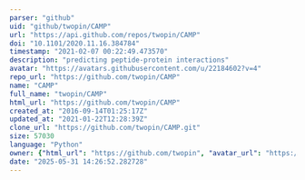 ```yaml
---
parser: "github"
uid: "github/twopin/CAMP"
url: "https://api.github.com/repos/twopin/CAMP"
doi: "10.1101/2020.11.16.384784"
timestamp: "2021-02-07 00:22:49.473570"
description: "predicting peptide-protein interactions"
avatar: "https://avatars.githubusercontent.com/u/22184602?v=4"
repo_url: "https://github.com/twopin/CAMP"
name: "CAMP"
full_name: "twopin/CAMP"
html_url: "https://github.com/twopin/CAMP"
created_at: "2016-09-14T01:25:17Z"
updated_at: "2021-01-22T12:28:39Z"
clone_url: "https://github.com/twopin/CAMP.git"
size: 57030
language: "Python"
owner: {"html_url": "https://github.com/twopin", "avatar_url": "https://avatars.githubusercontent.com/u/22184602?v=4", "login": "twopin", "type": "User"}
date: "2025-05-31 14:26:52.282728"
---
```

